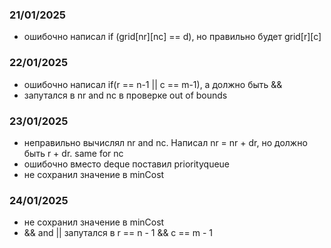 ### 21/01/2025
- ошибочно написал if (grid[nr][nc]  == d), но правильно будет grid[r][c]

### 22/01/2025
- ошибочно написал if(r == n-1 || c == m-1), а должно быть &&
- запутался в nr and nc в проверке out of bounds

### 23/01/2025
- неправильно вычислял nr and nc. Написал nr = nr + dr, но должно быть r + dr. same for nc
- ошибочно вместо deque поставил priorityqueue
- не сохранил значение в minCost 

### 24/01/2025
- не сохранил значение в minCost
- && and || запутался в r == n - 1 && c == m - 1